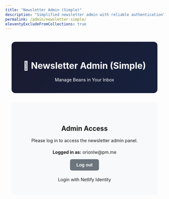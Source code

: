 ```yaml
---
title: "Newsletter Admin (Simple)"
description: "Simplified newsletter admin with reliable authentication"
permalink: /admin/newsletter-simple/
eleventyExcludeFromCollections: true
---
```


<style>
.admin-container {
  max-width: 1200px;
  margin: 0 auto;
  padding: 20px;
  font-family: -apple-system, BlinkMacSystemFont, 'Segoe UI', Roboto, sans-serif;
}

.admin-header {
  text-align: center;
  margin-bottom: 30px;
  padding: 20px;
  background: linear-gradient(135deg, #1a1a2e, #16213e);
  color: white;
  border-radius: 12px;
}

.admin-section {
  background: white;
  border: 2px solid #1a1a2e;
  border-radius: 8px;
  padding: 20px;
  margin-bottom: 20px;
}

.form-group {
  margin-bottom: 15px;
}

.form-group label {
  display: block;
  margin-bottom: 5px;
  font-weight: 600;
  color: #1a1a2e;
}

.form-group input, .form-group textarea, .form-group select {
  width: 100%;
  padding: 10px;
  border: 2px solid #ddd;
  border-radius: 6px;
  font-size: 14px;
  font-family: inherit;
}

.form-group textarea {
  min-height: 100px;
  resize: vertical;
}

.form-group input:focus, .form-group textarea:focus {
  outline: none;
  border-color: #ffd700;
  box-shadow: 0 0 0 3px rgba(255, 215, 0, 0.1);
}

.article-item {
  border: 1px solid #ddd;
  border-radius: 6px;
  padding: 15px;
  margin-bottom: 10px;
  background: #f9f9f9;
}

.btn {
  padding: 10px 20px;
  border: none;
  border-radius: 6px;
  cursor: pointer;
  font-size: 14px;
  font-weight: 600;
  transition: all 0.2s ease;
}

.btn-primary {
  background: #ffd700;
  color: #1a1a2e;
}

.btn-primary:hover {
  background: #ffed4e;
}

.btn-secondary {
  background: #6c757d;
  color: white;
}

.btn-secondary:hover {
  background: #5a6268;
}

.btn-danger {
  background: #dc3545;
  color: white;
}

.btn-danger:hover {
  background: #c82333;
}

.alert {
  padding: 15px;
  margin-bottom: 20px;
  border-radius: 6px;
  font-weight: 600;
}

.alert-success {
  background: #d4edda;
  color: #155724;
  border: 1px solid #c3e6cb;
}

.alert-error {
  background: #f8d7da;
  color: #721c24;
  border: 1px solid #f1b0b7;
}

.hidden {
  display: none !important;
}

.user-info {
  display: flex;
  justify-content: space-between;
  align-items: center;
  background: #e3f2fd;
  padding: 10px 15px;
  border-radius: 6px;
  margin-bottom: 20px;
  font-size: 14px;
}

.logout-btn {
  background: #dc3545;
  color: white;
  border: none;
  padding: 5px 15px;
  border-radius: 4px;
  cursor: pointer;
  font-size: 12px;
}

.logout-btn:hover {
  background: #c82333;
}

.auth-section {
  text-align: center;
  padding: 40px 20px;
  background: #f8f9fa;
  border-radius: 8px;
}

@media (max-width: 640px) {
  .admin-container {
    padding: 15px;
  }
}
</style>

<div class="admin-container">
  <div class="admin-header">
    <h1>🫘 Newsletter Admin (Simple)</h1>
    <p>Manage Beans in Your Inbox</p>
  </div>

  <!-- Authentication Section -->
  <div class="auth-section" id="auth-section">
    <h2>Admin Access</h2>
    <p>Please log in to access the newsletter admin panel.</p>
    <div id="user-status" style="margin: 20px 0;">
      <p><strong>Logged in as:</strong> <span id="current-user-email">orionlw@pm.me</span></p>
      <button onclick="logout()" class="btn btn-secondary">Log out</button>
    </div>
    <div data-netlify-identity-menu></div>
    <div data-netlify-identity-button>Login with Netlify Identity</div>
  </div>

  <!-- Main Admin Interface -->
  <div id="admin-interface" class="hidden">
    
    <!-- User Info -->
    <div class="user-info" id="user-info">
      <span>Logged in as: <strong id="user-email"></strong></span>
      <button class="logout-btn" onclick="logout()">Logout</button>
    </div>

    <!-- Alert Messages -->
    <div id="alert-container"></div>

    <!-- Send Digest Form -->
    <div class="admin-section">
      <h2>📧 Send Newsletter Digest</h2>
      
      <form id="digest-form">
        <div class="form-group">
          <label for="subject">Email Subject</label>
          <input type="text" id="subject" name="subject" placeholder="e.g., Weekly Beans Digest #42" required>
        </div>

        <div class="form-group">
          <label for="introduction">Introduction Text</label>
          <textarea id="introduction" name="introduction" placeholder="Welcome to this week's digest..." required></textarea>
        </div>

        <!-- Articles Section -->
        <div class="form-group">
          <label>Articles</label>
          <div id="articles-container"></div>
          <button type="button" class="btn btn-secondary" onclick="addArticle()">+ Add Article</button>
        </div>

        <!-- Sounds Section (Optional) -->
        <div class="form-group">
          <label for="sounds-title">Sound Transmission (Optional)</label>
          <input type="text" id="sounds-title" name="sounds-title" placeholder="Track title">
          <textarea id="sounds-description" name="sounds-description" placeholder="Description of the sound..." style="margin-top: 10px;"></textarea>
          <input type="url" id="sounds-url" name="sounds-url" placeholder="https://link-to-sound.com" style="margin-top: 10px;">
        </div>

        <div class="form-group">
          <label for="footer-note">Footer Note (Optional)</label>
          <textarea id="footer-note" name="footer-note" placeholder="Additional note for the bottom of the email..."></textarea>
        </div>

        <div class="form-group">
          <label for="test-email">Test Email (Optional)</label>
          <input type="email" id="test-email" name="test-email" placeholder="Send to this email only for testing">
          <small>If provided, digest will only be sent to this email address</small>
        </div>

        <div style="margin-top: 20px;">
          <button type="submit" class="btn btn-primary">📧 Send Digest</button>
          <button type="button" class="btn btn-secondary" onclick="previewDigest()">👁️ Preview</button>
          <button type="button" class="btn btn-secondary" onclick="saveDraft()">💾 Save Draft</button>
          <button type="button" class="btn btn-secondary" onclick="clearForm()">🗑️ Clear</button>
        </div>
      </form>
    </div>
  </div>
</div>

<!-- Preview Modal -->
<div id="preview-modal" class="hidden" style="position: fixed; top: 0; left: 0; width: 100%; height: 100%; background: rgba(0,0,0,0.8); z-index: 1000; display: flex; align-items: center; justify-content: center;">
  <div style="background: white; border-radius: 8px; max-width: 600px; max-height: 80vh; overflow-y: auto; position: relative;">
    <div style="padding: 20px; border-bottom: 1px solid #ddd; display: flex; justify-content: space-between; align-items: center;">
      <h3>Email Preview</h3>
      <button onclick="closePreview()" class="btn btn-secondary">Close</button>
    </div>
    <div id="preview-content" style="padding: 20px;"></div>
  </div>
</div>

<!-- Netlify Identity Widget -->
<script src="https://identity.netlify.com/v1/netlify-identity-widget.js"></script>

<script>
let currentUser = null;
let articles = [];

// Simple initialization following DecapCMS pattern
if (window.netlifyIdentity) {
  console.log('🔍 [Simple Admin] Setting up Netlify Identity event listeners...');
  
  window.netlifyIdentity.on("init", (user) => {
    console.log('🎯 [Simple Admin] Identity init event fired, user:', user ? user.email : 'null');
    if (user) {
      console.log('👤 [Simple Admin] User found on init:', user.email);
      console.log('🔐 [Simple Admin] Token present:', !!user.token);
      handleLogin(user);
    } else {
      console.log('🚫 [Simple Admin] No user found on init - auth form should be visible');
      ensureAuthSectionVisible();
    }
  });
  
  window.netlifyIdentity.on("login", (user) => {
    console.log('🚪 [Simple Admin] Login event fired:', user.email);
    handleLogin(user);
  });
  
  window.netlifyIdentity.on("logout", () => {
    console.log('👋 [Simple Admin] Logout event fired');
    handleLogout();
  });

  console.log('📝 [Simple Admin] Event listeners registered, waiting for init event...');
} else {
  console.log('❌ [Simple Admin] Netlify Identity widget not available');
}

function ensureAuthSectionVisible() {
  const authSection = document.getElementById('auth-section');
  const adminInterface = document.getElementById('admin-interface');
  
  if (authSection) {
    authSection.classList.remove('hidden');
    console.log('👁️ [Simple Admin] Auth section made visible');
  }
  if (adminInterface) {
    adminInterface.classList.add('hidden');
    console.log('🙈 [Simple Admin] Admin interface hidden');
  }
}

function handleLogin(user) {
  console.log('🎉 [Simple Admin] Handling login for:', user.email);
  console.log('🔑 [Simple Admin] User token:', user.token ? 'Present' : 'Missing');
  currentUser = user;
  
  // Hide auth section, show admin interface
  const authSection = document.getElementById('auth-section');
  const adminInterface = document.getElementById('admin-interface');
  const userEmail = document.getElementById('user-email');
  
  console.log('🎯 [Simple Admin] Updating UI elements...');
  
  if (authSection) {
    authSection.classList.add('hidden');
    console.log('🙈 [Simple Admin] Auth section hidden');
  } else {
    console.log('❌ [Simple Admin] Auth section not found');
  }
  
  if (adminInterface) {
    adminInterface.classList.remove('hidden');
    console.log('👁️ [Simple Admin] Admin interface made visible');
  } else {
    console.log('❌ [Simple Admin] Admin interface not found');
  }
  
  if (userEmail) {
    userEmail.textContent = user.email;
    console.log('📧 [Simple Admin] User email set');
  }
  
  // Load saved draft if exists
  loadDraft();
  
  // Initialize with one article
  if (articles.length === 0) {
    addArticle();
  }
}

function handleLogout() {
  console.log('🔓 [Simple Admin] Handling logout');
  currentUser = null;
  
  // Show auth section, hide admin interface
  const authSection = document.getElementById('auth-section');
  const adminInterface = document.getElementById('admin-interface');
  
  if (authSection) {
    authSection.classList.remove('hidden');
    console.log('👁️ [Simple Admin] Auth section made visible');
  }
  
  if (adminInterface) {
    adminInterface.classList.add('hidden');
    console.log('🙈 [Simple Admin] Admin interface hidden');
  }
  
  // Clear form
  clearForm();
}

function logout() {
  if (window.netlifyIdentity) {
    window.netlifyIdentity.logout();
  }
}

function addArticle() {
  const container = document.getElementById('articles-container');
  const index = articles.length;
  
  const articleDiv = document.createElement('div');
  articleDiv.className = 'article-item';
  articleDiv.innerHTML = `
    <div style="display: flex; justify-content: between; align-items: center; margin-bottom: 10px;">
      <h4>Article ${index + 1}</h4>
      <button type="button" class="btn btn-danger" onclick="removeArticle(${index})" style="margin-left: auto;">Remove</button>
    </div>
    <div class="form-group">
      <input type="text" name="article-title-${index}" placeholder="Article title" required>
    </div>
    <div class="form-group">
      <input type="url" name="article-url-${index}" placeholder="https://article-url.com" required>
    </div>
    <div class="form-group">
      <input type="text" name="article-source-${index}" placeholder="Source (optional)">
    </div>
    <div class="form-group">
      <textarea name="article-description-${index}" placeholder="Brief description of the article..." required></textarea>
    </div>
  `;
  
  container.appendChild(articleDiv);
  articles.push({ index });
  updateArticleIndices();
}

function removeArticle(index) {
  const container = document.getElementById('articles-container');
  const articleDivs = container.children;
  
  if (articleDivs[index]) {
    container.removeChild(articleDivs[index]);
    articles.splice(index, 1);
    updateArticleIndices();
  }
}

function updateArticleIndices() {
  const container = document.getElementById('articles-container');
  const articleDivs = Array.from(container.children);
  
  articleDivs.forEach((div, index) => {
    const title = div.querySelector('h4');
    if (title) title.textContent = `Article ${index + 1}`;
    
    const inputs = div.querySelectorAll('input, textarea');
    inputs.forEach(input => {
      const namePrefix = input.name.split('-').slice(0, -1).join('-');
      input.name = `${namePrefix}-${index}`;
    });
  });
  
  articles = articles.map((_, index) => ({ index }));
}

async function sendDigest() {
  if (!currentUser) {
    showAlert('Please log in first', 'error');
    return;
  }

  const formData = collectFormData();
  if (!validateForm(formData)) return;

  try {
    showAlert('Sending digest...', 'success');
    
    const token = currentUser.token?.access_token;
    if (!token) {
      showAlert('Authentication token not found', 'error');
      return;
    }

    const response = await fetch('/.netlify/functions/send-digest', {
      method: 'POST',
      headers: {
        'Authorization': `Bearer ${token}`,
        'Content-Type': 'application/json'
      },
      body: JSON.stringify(formData)
    });

    const result = await response.json();
    
    if (response.ok) {
      showAlert(`✅ Digest sent successfully! ${result.stats?.totalSent || 0} recipients`, 'success');
      clearForm();
    } else {
      showAlert(`❌ Error: ${result.error}`, 'error');
    }
  } catch (error) {
    console.error('Send digest error:', error);
    showAlert(`❌ Network error: ${error.message}`, 'error');
  }
}

function collectFormData() {
  const data = {
    subject: document.getElementById('subject').value,
    introduction: document.getElementById('introduction').value,
    articles: [],
    footer_note: document.getElementById('footer-note').value,
    test_email: document.getElementById('test-email').value
  };

  // Collect articles
  for (let i = 0; i < articles.length; i++) {
    const title = document.querySelector(`input[name="article-title-${i}"]`)?.value;
    const url = document.querySelector(`input[name="article-url-${i}"]`)?.value;
    const source = document.querySelector(`input[name="article-source-${i}"]`)?.value;
    const description = document.querySelector(`textarea[name="article-description-${i}"]`)?.value;
    
    if (title && url && description) {
      data.articles.push({ title, url, source, description });
    }
  }

  // Collect sounds if provided
  const soundsTitle = document.getElementById('sounds-title').value;
  const soundsDescription = document.getElementById('sounds-description').value;
  const soundsUrl = document.getElementById('sounds-url').value;
  
  if (soundsTitle || soundsDescription || soundsUrl) {
    data.sounds = {
      title: soundsTitle,
      description: soundsDescription,
      url: soundsUrl
    };
  }

  return data;
}

function validateForm(data) {
  if (!data.subject) {
    showAlert('Subject is required', 'error');
    return false;
  }
  
  if (!data.introduction) {
    showAlert('Introduction is required', 'error');
    return false;
  }
  
  if (data.articles.length === 0) {
    showAlert('At least one article is required', 'error');
    return false;
  }

  return true;
}

function previewDigest() {
  const formData = collectFormData();
  if (!validateForm(formData)) return;

  const previewHtml = generatePreviewHtml(formData);
  document.getElementById('preview-content').innerHTML = previewHtml;
  document.getElementById('preview-modal').classList.remove('hidden');
}

function generatePreviewHtml(data) {
  const articlesHtml = data.articles.map(article => `
    <div style="border-left: 4px solid #ffd700; padding-left: 15px; margin: 15px 0;">
      <h3>${article.title}</h3>
      ${article.source ? `<p><em>${article.source}</em></p>` : ''}
      <p>${article.description}</p>
      <a href="${article.url}" target="_blank">Read more →</a>
    </div>
  `).join('');

  const soundsHtml = data.sounds ? `
    <div style="background: #ffd700; padding: 20px; border-radius: 8px; margin: 20px 0;">
      <h3>🎵 ${data.sounds.title}</h3>
      <p>${data.sounds.description}</p>
      ${data.sounds.url ? `<a href="${data.sounds.url}" target="_blank">Listen →</a>` : ''}
    </div>
  ` : '';

  return `
    <h1>${data.subject}</h1>
    <p><strong>Introduction:</strong></p>
    <p>${data.introduction}</p>
    
    <h2>Articles:</h2>
    ${articlesHtml}
    
    ${soundsHtml}
    
    ${data.footer_note ? `<div style="margin-top: 30px; padding: 15px; background: #f5f5f5; border-radius: 6px;"><p><em>${data.footer_note}</em></p></div>` : ''}
    
    ${data.test_email ? `<p><strong>Test Mode:</strong> Will only send to ${data.test_email}</p>` : ''}
  `;
}

function closePreview() {
  document.getElementById('preview-modal').classList.add('hidden');
}

function saveDraft() {
  const formData = collectFormData();
  try {
    localStorage.setItem('newsletter-draft', JSON.stringify(formData));
    showAlert('Draft saved!', 'success');
  } catch (e) {
    showAlert('Could not save draft', 'error');
  }
}

function loadDraft() {
  try {
    const draft = localStorage.getItem('newsletter-draft');
    if (draft) {
      const data = JSON.parse(draft);
      
      // Fill form fields
      document.getElementById('subject').value = data.subject || '';
      document.getElementById('introduction').value = data.introduction || '';
      document.getElementById('footer-note').value = data.footer_note || '';
      document.getElementById('test-email').value = data.test_email || '';
      
      if (data.sounds) {
        document.getElementById('sounds-title').value = data.sounds.title || '';
        document.getElementById('sounds-description').value = data.sounds.description || '';
        document.getElementById('sounds-url').value = data.sounds.url || '';
      }
      
      // Clear existing articles and load from draft
      articles = [];
      document.getElementById('articles-container').innerHTML = '';
      
      if (data.articles && data.articles.length > 0) {
        data.articles.forEach((article, index) => {
          addArticle();
          setTimeout(() => {
            document.querySelector(`input[name="article-title-${index}"]`).value = article.title || '';
            document.querySelector(`input[name="article-url-${index}"]`).value = article.url || '';
            document.querySelector(`input[name="article-source-${index}"]`).value = article.source || '';
            document.querySelector(`textarea[name="article-description-${index}"]`).value = article.description || '';
          }, 10);
        });
      }
    }
  } catch (e) {
    console.warn('Could not load draft:', e);
  }
}

function clearForm() {
  document.getElementById('digest-form').reset();
  articles = [];
  document.getElementById('articles-container').innerHTML = '';
  addArticle(); // Start with one article
  
  try {
    localStorage.removeItem('newsletter-draft');
  } catch (e) {}
}

function showAlert(message, type) {
  const alertContainer = document.getElementById('alert-container');
  const alert = document.createElement('div');
  alert.className = `alert alert-${type}`;
  alert.textContent = message;
  
  alertContainer.innerHTML = '';
  alertContainer.appendChild(alert);
  
  setTimeout(() => {
    alertContainer.innerHTML = '';
  }, 5000);
}

// Handle form submission
document.getElementById('digest-form').addEventListener('submit', function(e) {
  e.preventDefault();
  sendDigest();
});

console.log('🚀 [Simple Admin] Newsletter admin (simple) loaded');

// Add window load fallback
window.addEventListener('load', function() {
  console.log('🌐 [Simple Admin] Window fully loaded, checking identity...');
  
  setTimeout(() => {
    if (!currentUser && window.netlifyIdentity) {
      console.log('⏰ [Simple Admin] Fallback: No user found yet, checking currentUser()...');
      const user = window.netlifyIdentity.currentUser();
      if (user) {
        console.log('🎯 [Simple Admin] Fallback: Found user via currentUser():', user.email);
        handleLogin(user);
      } else {
        console.log('🚫 [Simple Admin] Fallback: No user found, ensuring auth form is visible');
        ensureAuthSectionVisible();
      }
    } else if (currentUser) {
      console.log('✅ [Simple Admin] User already logged in:', currentUser.email);
    }
  }, 1000);
});
</script>